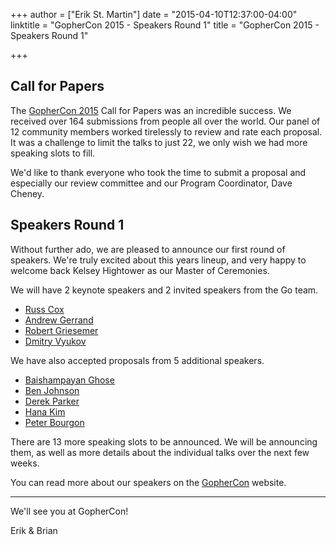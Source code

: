 +++
author = ["Erik St. Martin"]
date = "2015-04-10T12:37:00-04:00"
linktitle = "GopherCon 2015 - Speakers Round 1"
title = "GopherCon 2015 - Speakers Round 1"

+++
## Call for Papers
The <a href="http://gophercon.com">GopherCon 2015</a> Call for Papers was an incredible success. We received over 164 submissions from people all over the world. Our panel of 12 community members worked tirelessly to review and rate each proposal. It was a challenge to limit the talks to just 22, we only wish we had more speaking slots to fill.

We'd like to thank everyone who took the time to submit a proposal and especially our review committee and our Program Coordinator, Dave Cheney.


## Speakers Round 1
Without further ado, we are pleased to announce our first round of speakers. We're truly excited about this years lineup, and very happy to welcome back Kelsey Hightower as our Master of Ceremonies.

We will have 2 keynote speakers and 2 invited speakers from the Go team.

* <a href="http://gophercon.com/speakers/russ-cox">Russ Cox</a>
* <a href="http://gophercon.com/speakers/andrew-gerrand">Andrew Gerrand</a>
* <a href="http://gophercon.com/speakers/robert-griesemer">Robert Griesemer</a>
* <a href="http://gophercon.com/speakers/dmitry-vyukov">Dmitry Vyukov</a>

We have also accepted proposals from 5 additional speakers.

* <a href="http://gophercon.com/speakers/baishampayan-ghose">Baishampayan Ghose</a>
* <a href="http://gophercon.com/speakers/ben-johnson">Ben Johnson</a>
* <a href="http://gophercon.com/speakers/derek-parker">Derek Parker</a>
* <a href="http://gophercon.com/speakers/hana-kim">Hana Kim</a>
* <a href="http://gophercon.com/speakers/peter-bourgon">Peter Bourgon</a>

There are 13 more speaking slots to be announced. We will be announcing them, as well as more details about the individual talks over the next few weeks.

You can read more about our speakers on the <a href="http://gophercon.com">GopherCon</a> website.

----
We'll see you at GopherCon!

Erik & Brian
